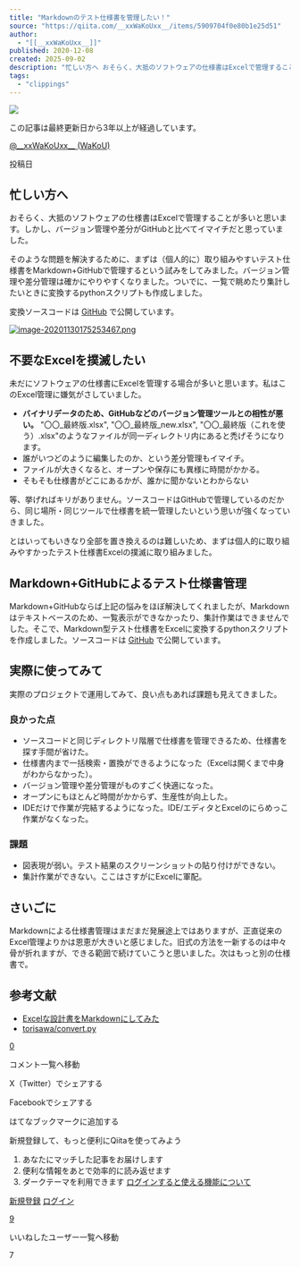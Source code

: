 ```yaml
---
title: "Markdownのテスト仕様書を管理したい！"
source: "https://qiita.com/__xxWaKoUxx__/items/5909704f0e80b1e25d51"
author:
  - "[[__xxWaKoUxx__]]"
published: 2020-12-08
created: 2025-09-02
description: "忙しい方へ おそらく、大抵のソフトウェアの仕様書はExcelで管理することが多いと思います。しかし、バージョン管理や差分がGitHubと比べてイマイチだと思っていました。 そのような問題を解決するために、まずは（個人的に）取り組みやすいテスト仕様書をMarkdown+Gi..."
tags:
  - "clippings"
---
```

![](https://relay-dsp.ad-m.asia/dmp/sync/bizmatrix?pid=c3ed207b574cf11376&d=x18o8hduaj&uid=)

この記事は最終更新日から3年以上が経過しています。

[@\_\_xxWaKoUxx\_\_ (WaKoU)](https://qiita.com/__xxWaKoUxx__)

投稿日

## 忙しい方へ

おそらく、大抵のソフトウェアの仕様書はExcelで管理することが多いと思います。しかし、バージョン管理や差分がGitHubと比べてイマイチだと思っていました。

そのような問題を解決するために、まずは（個人的に）取り組みやすいテスト仕様書をMarkdown+GitHubで管理するという試みをしてみました。バージョン管理や差分管理は確かにやりやすくなりました。ついでに、一覧で眺めたり集計したいときに変換するpythonスクリプトも作成しました。

変換ソースコードは [GitHub](https://github.com/k-watanb/md_test_case_to_excel) で公開しています。

[![image-20201130175253467.png](https://qiita-image-store.s3.ap-northeast-1.amazonaws.com/0/285702/94df0c02-61b0-5996-e3a8-271cde3ec54f.png)](https://qiita-user-contents.imgix.net/https%3A%2F%2Fqiita-image-store.s3.ap-northeast-1.amazonaws.com%2F0%2F285702%2F94df0c02-61b0-5996-e3a8-271cde3ec54f.png?ixlib=rb-4.0.0&auto=format&gif-q=60&q=75&s=b12b10f5e5370980276720d57c2394d1)

## 不要なExcelを撲滅したい

未だにソフトウェアの仕様書にExcelを管理する場合が多いと思います。私はこのExcel管理に嫌気がさしていました。

- **バイナリデータのため、GitHubなどのバージョン管理ツールとの相性が悪い。** "〇〇\_最終版.xlsx", "〇〇\_最終版\_new.xlsx", "〇〇\_最終版（これを使う）.xlsx"のようなファイルが同一ディレクトリ内にあると禿げそうになります。
- 誰がいつどのように編集したのか、という差分管理もイマイチ。
- ファイルが大きくなると、オープンや保存にも異様に時間がかかる。
- そもそも仕様書がどこにあるかが、誰かに聞かないとわからない

等、挙げればキリがありません。ソースコードはGitHubで管理しているのだから、同じ場所・同じツールで仕様書を統一管理したいという思いが強くなっていきました。

とはいってもいきなり全部を置き換えるのは難しいため、まずは個人的に取り組みやすかったテスト仕様書Excelの撲滅に取り組みました。

## Markdown+GitHubによるテスト仕様書管理

Markdown+GitHubならば上記の悩みをほぼ解決してくれましたが、Markdownはテキストベースのため、一覧表示ができなかったり、集計作業はできませんでした。そこで、Markdown型テスト仕様書をExcelに変換するpythonスクリプトを作成しました。ソースコードは [GitHub](https://github.com/k-watanb/md_test_case_to_excel) で公開しています。

## 実際に使ってみて

実際のプロジェクトで運用してみて、良い点もあれば課題も見えてきました。

### 良かった点

- ソースコードと同じディレクトリ階層で仕様書を管理できるため、仕様書を探す手間が省けた。
- 仕様書内まで一括検索・置換ができるようになった（Excelは開くまで中身がわからなかった）。
- バージョン管理や差分管理がものすごく快適になった。
- オープンにもほとんど時間がかからず、生産性が向上した。
- IDEだけで作業が完結するようになった。IDE/エディタとExcelのにらめっこ作業がなくなった。

### 課題

- 図表現が弱い。テスト結果のスクリーンショットの貼り付けができない。
- 集計作業ができない。ここはさすがにExcelに軍配。

## さいごに

Markdownによる仕様書管理はまだまだ発展途上ではありますが、正直従来のExcel管理よりかは恩恵が大きいと感じました。旧式の方法を一新するのは中々骨が折れますが、できる範囲で続けていこうと思いました。次はもっと別の仕様書で。

## 参考文献

- [Excelな設計書をMarkdownにしてみた](https://qiita.com/fuga___/items/e77e5f3acd536536613d)
- [torisawa/convert.py](https://gist.github.com/toriwasa/37c690862ddf67d43cfd3e1af4e40649)

[0](https://qiita.com/__xxWaKoUxx__/items/#comments)

コメント一覧へ移動

X（Twitter）でシェアする

Facebookでシェアする

はてなブックマークに追加する

新規登録して、もっと便利にQiitaを使ってみよう

1. あなたにマッチした記事をお届けします
2. 便利な情報をあとで効率的に読み返せます
3. ダークテーマを利用できます
[ログインすると使える機能について](https://help.qiita.com/ja/articles/qiita-login-user)

[新規登録](https://qiita.com/signup?callback_action=login_or_signup&redirect_to=%2F__xxWaKoUxx__%2Fitems%2F5909704f0e80b1e25d51&realm=qiita) [ログイン](https://qiita.com/login?callback_action=login_or_signup&redirect_to=%2F__xxWaKoUxx__%2Fitems%2F5909704f0e80b1e25d51&realm=qiita)

[9](https://qiita.com/__xxWaKoUxx__/items/5909704f0e80b1e25d51/likers)

いいねしたユーザー一覧へ移動

7